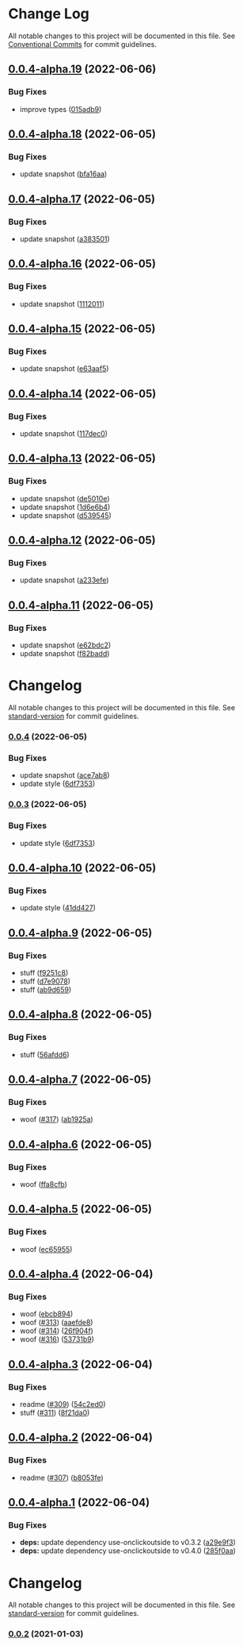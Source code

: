 # Change Log

All notable changes to this project will be documented in this file.
See [Conventional Commits](https://conventionalcommits.org) for commit guidelines.

## [0.0.4-alpha.19](https://github.com/dankreiger/graffft-waggle/compare/v0.0.4-alpha.18...v0.0.4-alpha.19) (2022-06-06)


### Bug Fixes

* improve types ([015adb9](https://github.com/dankreiger/graffft-waggle/commit/015adb9ec1608c72922b8d489ee347bce0b13e97))





## [0.0.4-alpha.18](https://github.com/dankreiger/graffft-waggle/compare/v0.0.4-alpha.17...v0.0.4-alpha.18) (2022-06-05)


### Bug Fixes

* update snapshot ([bfa16aa](https://github.com/dankreiger/graffft-waggle/commit/bfa16aa4839978fce30c04737f3686be0ec47e9c))





## [0.0.4-alpha.17](https://github.com/dankreiger/graffft-waggle/compare/v0.0.4-alpha.16...v0.0.4-alpha.17) (2022-06-05)


### Bug Fixes

* update snapshot ([a383501](https://github.com/dankreiger/graffft-waggle/commit/a383501cda34c3438a5f7ebb17ba5410b64f0bc9))





## [0.0.4-alpha.16](https://github.com/dankreiger/graffft-waggle/compare/v0.0.4-alpha.15...v0.0.4-alpha.16) (2022-06-05)


### Bug Fixes

* update snapshot ([1112011](https://github.com/dankreiger/graffft-waggle/commit/1112011c0dc67228df8cd158a9c0cb0791854359))





## [0.0.4-alpha.15](https://github.com/dankreiger/graffft-waggle/compare/v0.0.4-alpha.14...v0.0.4-alpha.15) (2022-06-05)


### Bug Fixes

* update snapshot ([e63aaf5](https://github.com/dankreiger/graffft-waggle/commit/e63aaf51beb3f86af3f651e30cd3fe9fbd09a3fe))





## [0.0.4-alpha.14](https://github.com/dankreiger/graffft-waggle/compare/v0.0.4-alpha.13...v0.0.4-alpha.14) (2022-06-05)


### Bug Fixes

* update snapshot ([117dec0](https://github.com/dankreiger/graffft-waggle/commit/117dec0466b2796954378f1bfe627100f40dbc4f))





## [0.0.4-alpha.13](https://github.com/dankreiger/graffft-waggle/compare/v0.0.4-alpha.12...v0.0.4-alpha.13) (2022-06-05)


### Bug Fixes

* update snapshot ([de5010e](https://github.com/dankreiger/graffft-waggle/commit/de5010e0046c954bf9e73414e8c730d2ab0835d3))
* update snapshot ([1d6e6b4](https://github.com/dankreiger/graffft-waggle/commit/1d6e6b46005322c3e41c14a636cc28fc28f9ef04))
* update snapshot ([d539545](https://github.com/dankreiger/graffft-waggle/commit/d5395458df2385e549f183eb16aad33b48849036))





## [0.0.4-alpha.12](https://github.com/dankreiger/graffft-waggle/compare/v0.0.4-alpha.11...v0.0.4-alpha.12) (2022-06-05)


### Bug Fixes

* update snapshot ([a233efe](https://github.com/dankreiger/graffft-waggle/commit/a233efec813918ca52248fc8ce6143ea185e6c92))





## [0.0.4-alpha.11](https://github.com/dankreiger/graffft-waggle/compare/v0.0.4...v0.0.4-alpha.11) (2022-06-05)


### Bug Fixes

* update snapshot ([e62bdc2](https://github.com/dankreiger/graffft-waggle/commit/e62bdc28447e12b66d5e5fd626310ed370de3709))
* update snapshot ([f82badd](https://github.com/dankreiger/graffft-waggle/commit/f82badd1301cc3e75778854ecad961dc2c2a8cb1))





# Changelog

All notable changes to this project will be documented in this file. See [standard-version](https://github.com/conventional-changelog/standard-version) for commit guidelines.

### [0.0.4](https://github.com/dankreiger/graffft-waggle/compare/v0.0.4-alpha.10...v0.0.4) (2022-06-05)


### Bug Fixes

* update snapshot ([ace7ab8](https://github.com/dankreiger/graffft-waggle/commit/ace7ab842ccd44ab30c7641627dce67e8fc513b3))
* update style ([6df7353](https://github.com/dankreiger/graffft-waggle/commit/6df73530b9f7ed7566cc6f62c172ef70e36cf8c9))

### [0.0.3](https://github.com/dankreiger/graffft-waggle/compare/v0.0.4-alpha.10...v0.0.3) (2022-06-05)


### Bug Fixes

* update style ([6df7353](https://github.com/dankreiger/graffft-waggle/commit/6df73530b9f7ed7566cc6f62c172ef70e36cf8c9))

## [0.0.4-alpha.10](https://github.com/dankreiger/graffft-waggle/compare/v0.0.4-alpha.9...v0.0.4-alpha.10) (2022-06-05)


### Bug Fixes

* update style ([41dd427](https://github.com/dankreiger/graffft-waggle/commit/41dd4272493cc164b7bf86caf7dc1a6d3b32e244))





## [0.0.4-alpha.9](https://github.com/dankreiger/graffft-waggle/compare/v0.0.4-alpha.8...v0.0.4-alpha.9) (2022-06-05)


### Bug Fixes

* stuff ([f9251c8](https://github.com/dankreiger/graffft-waggle/commit/f9251c88ce411330ab1a9ee6f01084d5ea88bd61))
* stuff ([d7e9078](https://github.com/dankreiger/graffft-waggle/commit/d7e9078df1606fefb518d06cbbf75c51f631698c))
* stuff ([ab9d659](https://github.com/dankreiger/graffft-waggle/commit/ab9d6596d86d716ca2ed298db8105016fe7490f4))





## [0.0.4-alpha.8](https://github.com/dankreiger/graffft-waggle/compare/v0.0.4-alpha.7...v0.0.4-alpha.8) (2022-06-05)


### Bug Fixes

* stuff ([56afdd6](https://github.com/dankreiger/graffft-waggle/commit/56afdd683e68259cd2252b2af4de7a05bb37ded8))





## [0.0.4-alpha.7](https://github.com/dankreiger/graffft-waggle/compare/v0.0.4-alpha.6...v0.0.4-alpha.7) (2022-06-05)


### Bug Fixes

* woof ([#317](https://github.com/dankreiger/graffft-waggle/issues/317)) ([ab1925a](https://github.com/dankreiger/graffft-waggle/commit/ab1925af4d27cedaea76fa5cb89d1c599c9bedcd))





## [0.0.4-alpha.6](https://github.com/dankreiger/graffft-waggle/compare/v0.0.4-alpha.5...v0.0.4-alpha.6) (2022-06-05)


### Bug Fixes

* woof ([ffa8cfb](https://github.com/dankreiger/graffft-waggle/commit/ffa8cfbf8d7d3e306bfad0036c8d5c38a6b7dd0b))





## [0.0.4-alpha.5](https://github.com/dankreiger/graffft-waggle/compare/v0.0.4-alpha.4...v0.0.4-alpha.5) (2022-06-05)


### Bug Fixes

* woof ([ec65955](https://github.com/dankreiger/graffft-waggle/commit/ec65955096220cad4be2f3eb3a9707abc76506b7))





## [0.0.4-alpha.4](https://github.com/dankreiger/graffft-waggle/compare/v0.0.4-alpha.3...v0.0.4-alpha.4) (2022-06-04)


### Bug Fixes

* woof ([ebcb894](https://github.com/dankreiger/graffft-waggle/commit/ebcb8940b04a8f27e22ecf0d04b534b31100641e))
* woof ([#313](https://github.com/dankreiger/graffft-waggle/issues/313)) ([aaefde8](https://github.com/dankreiger/graffft-waggle/commit/aaefde8584b673ef31cf16c2f6ba115cf0ccb7c3))
* woof ([#314](https://github.com/dankreiger/graffft-waggle/issues/314)) ([26f904f](https://github.com/dankreiger/graffft-waggle/commit/26f904f21439994d0af63ded881df56df4498e65))
* woof ([#316](https://github.com/dankreiger/graffft-waggle/issues/316)) ([53731b9](https://github.com/dankreiger/graffft-waggle/commit/53731b9b4efe598e134e8b4719f93d96b9eb6814))





## [0.0.4-alpha.3](https://github.com/dankreiger/graffft-waggle/compare/v0.0.4-alpha.2...v0.0.4-alpha.3) (2022-06-04)

### Bug Fixes

- readme ([#309](https://github.com/dankreiger/graffft-waggle/issues/309)) ([54c2ed0](https://github.com/dankreiger/graffft-waggle/commit/54c2ed0a1e3e77231020deab6e74682fd5e6ca8f))
- stuff ([#311](https://github.com/dankreiger/graffft-waggle/issues/311)) ([8f21da0](https://github.com/dankreiger/graffft-waggle/commit/8f21da0b19fbf5dee1d3e2055feab53c6a691e36))

## [0.0.4-alpha.2](https://github.com/dankreiger/graffft-waggle/compare/v0.0.4-alpha.1...v0.0.4-alpha.2) (2022-06-04)

### Bug Fixes

- readme ([#307](https://github.com/dankreiger/graffft-waggle/issues/307)) ([b8053fe](https://github.com/dankreiger/graffft-waggle/commit/b8053fe233881cc0fccedf8a8a0deafddfe90842))

## [0.0.4-alpha.1](https://github.com/dankreiger/graffft-waggle/compare/v0.0.4-alpha.0...v0.0.4-alpha.1) (2022-06-04)

### Bug Fixes

- **deps:** update dependency use-onclickoutside to v0.3.2 ([a29e9f3](https://github.com/dankreiger/graffft-waggle/commit/a29e9f3985b6c34964e5b68d613fb683f84511b7))
- **deps:** update dependency use-onclickoutside to v0.4.0 ([285f0aa](https://github.com/dankreiger/graffft-waggle/commit/285f0aa3365f07c3172201d670e0ee949f6c6c1e))

# Changelog

All notable changes to this project will be documented in this file. See [standard-version](https://github.com/conventional-changelog/standard-version) for commit guidelines.

### [0.0.2](https://github.com/dankreiger/graffft-waggle/compare/v0.0.3-alpha.0...v0.0.2) (2021-01-03)
